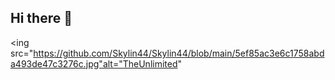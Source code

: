 ## Hi there 👋

<ing src="https://github.com/Skylin44/Skylin44/blob/main/5ef85ac3e6c1758abda493de47c3276c.jpg"alt="TheUnlimited"
